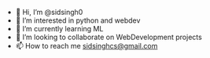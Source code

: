 - 👋 Hi, I’m @sidsingh0
- 👀 I’m interested in python and webdev
- 🌱 I’m currently learning ML
- 💞️ I’m looking to collaborate on WebDevelopment projects
- 📫 How to reach me sidsinghcs@gmail.com

<!---
sidsingh0/sidsingh0 is a ✨ special ✨ repository because its `README.md` (this file) appears on your GitHub profile.
You can click the Preview link to take a look at your changes.
--->
